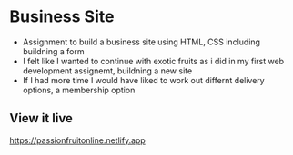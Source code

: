 # Business Site


- Assignment to build a business site using HTML, CSS including buildning a form
- I felt like I wanted to continue with exotic fruits as i did in my first web development assignemt, buildning a new site
- If I had more time I would have liked to work out differnt delivery options, a membership option 

## View it live
https://passionfruitonline.netlify.app
